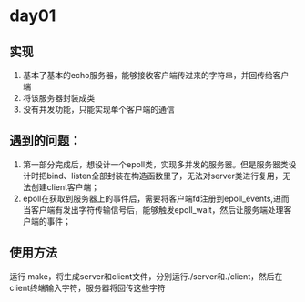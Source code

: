 # day01
## 实现
1. 基本了基本的echo服务器，能够接收客户端传过来的字符串，并回传给客户端
2. 将该服务器封装成类
3. 没有并发功能，只能实现单个客户端的通信

## 遇到的问题：
1. 第一部分完成后，想设计一个epoll类，实现多并发的服务器。但是服务器类设计时把bind、listen全部封装在构造函数里了，无法对server类进行复用，无法创建client客户端；
2. epoll在获取到服务器上的事件后，需要将客户端fd注册到epoll_events,进而当客户端有发出字符传输信号后，能够触发epoll_wait，然后让服务端处理客户端的事件；

## 使用方法
运行 make，将生成server和client文件，分别运行./server和./client，然后在client终端输入字符，服务器将回传这些字符